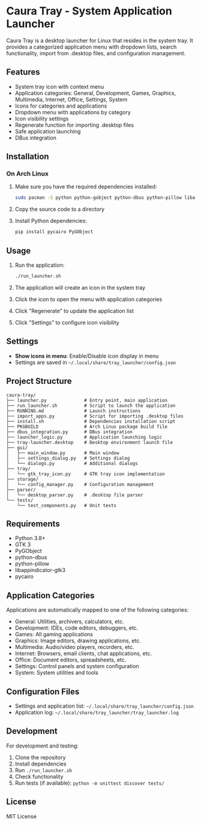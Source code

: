 # Caura Tray - System Application Launcher

Caura Tray is a desktop launcher for Linux that resides in the system tray. It provides a categorized application menu with dropdown lists, search functionality, import from .desktop files, and configuration management.

## Features

- System tray icon with context menu
- Application categories: General, Development, Games, Graphics, Multimedia, Internet, Office, Settings, System
- Icons for categories and applications
- Dropdown menu with applications by category
- Icon visibility settings
- Regenerate function for importing .desktop files
- Safe application launching
- DBus integration

## Installation

### On Arch Linux

1. Make sure you have the required dependencies installed:
   ```bash
   sudo pacman -S python python-gobject python-dbus python-pillow libappindicator-gtk3
   ```

2. Copy the source code to a directory

3. Install Python dependencies:
   ```bash
   pip install pycairo PyGObject
   ```

## Usage

1. Run the application:
   ```bash
   ./run_launcher.sh
   ```

2. The application will create an icon in the system tray

3. Click the icon to open the menu with application categories

4. Click "Regenerate" to update the application list

5. Click "Settings" to configure icon visibility

## Settings

- **Show icons in menu**: Enable/Disable icon display in menu
- Settings are saved in `~/.local/share/tray_launcher/config.json`

## Project Structure

```
caura-tray/
├── launcher.py              # Entry point, main application
├── run_launcher.sh          # Script to launch the application
├── RUNNING.md               # Launch instructions
├── import_apps.py           # Script for importing .desktop files
├── install.sh               # Dependencies installation script
├── PKGBUILD                 # Arch Linux package build file
├── dbus_integration.py      # DBus integration
├── launcher_logic.py        # Application launching logic
├── tray-launcher.desktop    # Desktop environment launch file
├── gui/
│   ├── main_window.py       # Main window
│   ├── settings_dialog.py   # Settings dialog
│   └── dialogs.py           # Additional dialogs
├── tray/
│   └── gtk_tray_icon.py     # GTK tray icon implementation
├── storage/
│   └── config_manager.py    # Configuration management
├── parser/
│   └── desktop_parser.py    # .desktop file parser
└── tests/
    └── test_components.py   # Unit tests
```

## Requirements

- Python 3.8+
- GTK 3
- PyGObject
- python-dbus
- python-pillow
- libappindicator-gtk3
- pycairo

## Application Categories

Applications are automatically mapped to one of the following categories:

- General: Utilities, archivers, calculators, etc.
- Development: IDEs, code editors, debuggers, etc.
- Games: All gaming applications
- Graphics: Image editors, drawing applications, etc.
- Multimedia: Audio/video players, recorders, etc.
- Internet: Browsers, email clients, chat applications, etc.
- Office: Document editors, spreadsheets, etc.
- Settings: Control panels and system configuration
- System: System utilities and tools

## Configuration Files

- Settings and application list: `~/.local/share/tray_launcher/config.json`
- Application log: `~/.local/share/tray_launcher/tray_launcher.log`

## Development

For development and testing:

1. Clone the repository
2. Install dependencies
3. Run `./run_launcher.sh`
4. Check functionality
5. Run tests (if available): `python -m unittest discover tests/`

## License

MIT License